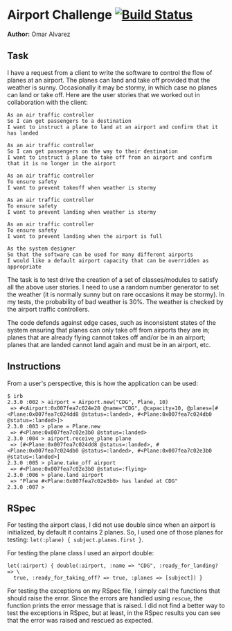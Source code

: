 Airport Challenge [![Build Status](https://travis-ci.org/omajul85/airport_challenge.svg?branch=master)](https://travis-ci.org/omajul85/airport_challenge)
=================

**Author:** Omar Alvarez

Task
-----

I have a request from a client to write the software to control the flow of planes at an airport. The planes can land and take off provided that the weather is sunny. Occasionally it may be stormy, in which case no planes can land or take off.  Here are the user stories that we worked out in collaboration with the client:

```
As an air traffic controller 
So I can get passengers to a destination 
I want to instruct a plane to land at an airport and confirm that it has landed 

As an air traffic controller 
So I can get passengers on the way to their destination 
I want to instruct a plane to take off from an airport and confirm that it is no longer in the airport

As an air traffic controller 
To ensure safety 
I want to prevent takeoff when weather is stormy 

As an air traffic controller 
To ensure safety 
I want to prevent landing when weather is stormy 

As an air traffic controller 
To ensure safety 
I want to prevent landing when the airport is full 

As the system designer
So that the software can be used for many different airports
I would like a default airport capacity that can be overridden as appropriate
```

The task is to test drive the creation of a set of classes/modules to satisfy all the above user stories. I need to use a random number generator to set the weather (it is normally sunny but on rare occasions it may be stormy). In my tests, the probability of bad weather is 30%. The weather is checked by the airport traffic controllers.

The code defends against edge cases, such as inconsistent states of the system ensuring that planes can only take off from airports they are in; planes that are already flying cannot takes off and/or be in an airport; planes that are landed cannot land again and must be in an airport, etc.

Instructions
------------

From a user's perspective, this is how the application can be used:

```
$ irb
2.3.0 :002 > airport = Airport.new("CDG", Plane, 10)
 => #<Airport:0x007fea7c024e28 @name="CDG", @capacity=10, @planes=[#<Plane:0x007fea7c024dd8 @status=:landed>, #<Plane:0x007fea7c024db0 @status=:landed>]> 
2.3.0 :003 > plane = Plane.new
 => #<Plane:0x007fea7c02e3b0 @status=:landed> 
2.3.0 :004 > airport.receive_plane plane
 => [#<Plane:0x007fea7c024dd8 @status=:landed>, #<Plane:0x007fea7c024db0 @status=:landed>, #<Plane:0x007fea7c02e3b0 @status=:landed>] 
2.3.0 :005 > plane.take_off airport
 => #<Plane:0x007fea7c02e3b0 @status=:flying> 
2.3.0 :006 > plane.land airport
 => "Plane #<Plane:0x007fea7c02e3b0> has landed at CDG" 
2.3.0 :007 > 
```

RSpec
-----

For testing the airport class, I did not use double since when an airport is initialized, by default it contains 2 planes. So, I used one of those planes for testing: `let(:plane) { subject.planes.first }`.

For testing the plane class I used an airport double:

```
let(:airport) { double(:airport, :name => "CDG", :ready_for_landing? => \
  true, :ready_for_taking_off? => true, :planes => [subject]) }
```
For testing the exceptions on my RSpec file, I simply call the functions that should raise the error. Since the errors are handled using `rescue`, the function prints the error message that is raised. I did not find a better way to test the exceptions in RSpec, but at least, in the RSpec results you can see that the error was raised and rescued as expected.
